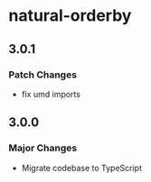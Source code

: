 # natural-orderby

## 3.0.1

### Patch Changes

- fix umd imports

## 3.0.0

### Major Changes

- Migrate codebase to TypeScript
